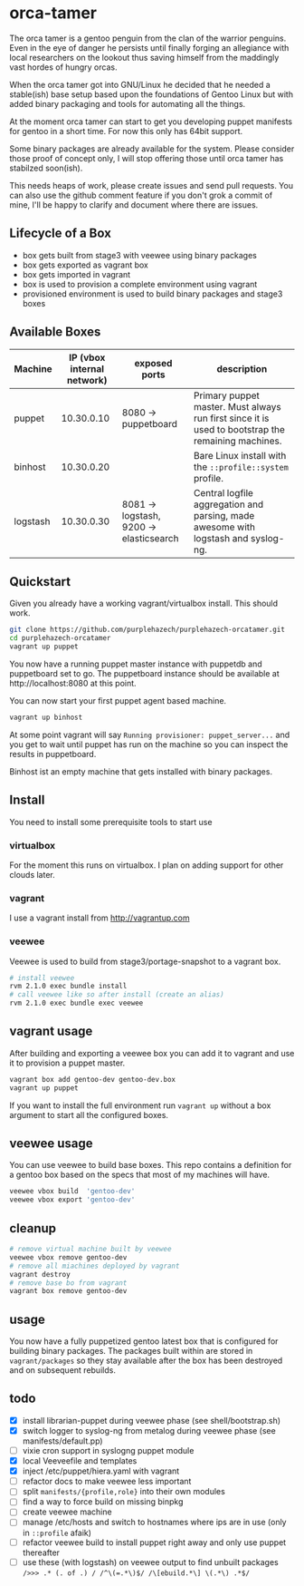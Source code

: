 # orca-tamer

The orca tamer is a gentoo penguin from the clan of the
warrior penguins. Even in the eye of danger he persists
until finally forging an allegiance with local researchers
on the lookout thus saving himself from the maddingly vast
hordes of hungry orcas.

When the orca tamer got into GNU/Linux he decided that he
needed a stable(ish) base setup based upon the foundations
of Gentoo Linux but with added binary packaging and tools
for automating all the things.

At the moment orca tamer can start to get you developing
puppet manifests for gentoo in a short time. For now this
only has 64bit support.

Some binary packages are already available for the system.
Please consider those proof of concept only, I will stop
offering those until orca tamer has stabilzed soon(ish).

This needs heaps of work, please create issues and send
pull requests. You can also use the github comment feature
if you don't grok a commit of mine, I'll be happy to clarify
and document where there are issues.

## Lifecycle of a Box

* box gets built from stage3 with veewee using binary packages
* box gets exported as vagrant box
* box gets imported in vagrant
* box is used to provision a complete environment using vagrant
* provisioned environment is used to build binary packages and stage3 boxes

## Available Boxes

| Machine      | IP (vbox internal network) | exposed ports                              | description 
| ------------ | -------------------------- | ------------------------------------------ | -----------
| puppet       | 10.30.0.10                 | 8080 -> puppetboard                        | Primary puppet master. Must always run first since it is used to bootstrap the remaining machines.
| binhost      | 10.30.0.20                 |                                            | Bare Linux install with the ``::profile::system`` profile.
| logstash     | 10.30.0.30                 | 8081 -> logstash, 9200 -> elasticsearch    | Central logfile aggregation and parsing, made awesome with logstash and syslog-ng.

## Quickstart

Given you already have a working vagrant/virtualbox install. This should work.

````bash
git clone https://github.com/purplehazech/purplehazech-orcatamer.git
cd purplehazech-orcatamer
vagrant up puppet
````

You now have a running puppet master instance with puppetdb and puppetboard set
to go. The puppetboard instance should be available at http://localhost:8080 at
this point.

You can now start your first puppet agent based machine.

````bash
vagrant up binhost
````

At some point vagrant will say ``Running provisioner: puppet_server...`` and you
get to wait until puppet has run on the machine so you can inspect the results
in puppetboard.

Binhost ist an empty machine that gets installed with binary packages.

## Install

You need to install some prerequisite tools to start use

### virtualbox
For the moment this runs on virtualbox. I plan on adding support
for other clouds later.

### vagrant
I use a vagrant install from http://vagrantup.com

### veewee
Veewee is used to build from stage3/portage-snapshot to a vagrant
box.

````bash
# install veewee
rvm 2.1.0 exec bundle install
# call veewee like so after install (create an alias)
rvm 2.1.0 exec bundle exec veewee
````

## vagrant usage

After building and exporting a veewee box you can add it to
vagrant and use it to provision a puppet master.

````bash
vagrant box add gentoo-dev gentoo-dev.box
vagrant up puppet
````

If you want to install the full environment run ``vagrant up``
without a box argument to start all the configured boxes.

## veewee usage

You can use veewee to build base boxes. This repo contains a
definition for a gentoo box based on the specs that most of
my machines will have.

````bash
veewee vbox build  'gentoo-dev'
veewee vbox export 'gentoo-dev'
````

## cleanup

````bash
# remove virtual machine built by veewee
veewee vbox remove gentoo-dev
# remove all miachines deployed by vagrant
vagrant destroy
# remove base bo from vagrant
vagrant box remove gentoo-dev
````

## usage

You now have a fully puppetized gentoo latest box that is configured
for building binary packages. The packages built within are stored
in ``vagrant/packages`` so they stay available after the box has been
destroyed and on subsequent rebuilds.

## todo
* [x] install librarian-puppet during veewee phase (see shell/bootstrap.sh)
* [x] switch logger to syslog-ng from metalog during veewee phase (see manifests/default.pp)
* [ ] vixie cron support in syslogng puppet module
* [x] local Veeveefile and templates
* [x] inject /etc/puppet/hiera.yaml with vagrant
* [ ] refactor docs to make veewee less important
* [ ] split ``manifests/{profile,role}`` into their own modules
* [ ] find a way to force build on missing binpkg
* [ ] create veewee machine
* [ ] manage /etc/hosts and switch to hostnames where ips are in use (only in ``::profile`` afaik)
* [ ] refactor veewee build to install puppet right away and only use puppet thereafter
* [ ] use these (with logstash) on veewee output to find unbuilt packages
``
  />>> .* (. of .) /
  /^\(=.*\)$/
  /\[ebuild.*\] \(.*\) .*$/
``
